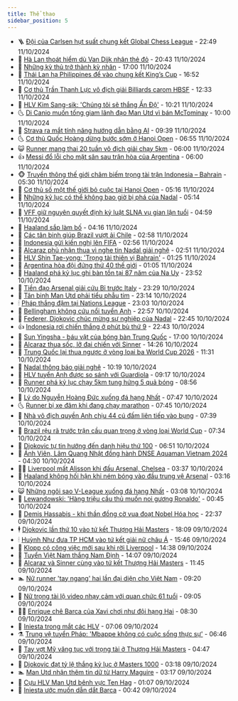 ```yaml
---
title: Thể thao
sidebar_position: 5
---
```


<!-- vnexpress-the-thao:START -->
- 🪜 [Đội của Carlsen hụt suất chung kết Global Chess League](https://vnexpress.net/doi-cua-carlsen-hut-suat-chung-ket-global-chess-league-4803161.html) - 22:49 11/10/2024
- 🦩 [Hà Lan thoát hiểm dù Van Dijk nhận thẻ đỏ](https://vnexpress.net/ha-lan-thoat-hiem-du-van-dijk-nhan-the-do-4803158.html) - 20:43 11/10/2024
- 🧰 [Những kỳ thủ trở thành kỳ nhân](https://vnexpress.net/nhung-ky-thu-tro-thanh-ky-nhan-4802358.html) - 17:00 11/10/2024
- 🤗 [Thái Lan hạ Philippines để vào chung kết King’s Cup](https://vnexpress.net/thai-lan-ha-philippines-de-vao-chung-ket-king-s-cup-4803155.html) - 16:52 11/10/2024
- 🥳 [Cơ thủ Trần Thanh Lực vô địch giải Billiards carom HBSF](https://vnexpress.net/co-thu-tran-thanh-luc-vo-dich-giai-billiards-carom-hbsf-4803119.html) - 12:33 11/10/2024
- 🦣 [HLV Kim Sang-sik: &#39;Chúng tôi sẽ thắng Ấn Độ&#39;](https://vnexpress.net/hlv-kim-sang-sik-chung-toi-se-thang-an-do-4803080.html) - 10:21 11/10/2024
- 🌜 [Di Canio muốn tống giam lãnh đạo Man Utd vì bán McTominay](https://vnexpress.net/di-canio-muon-tong-giam-lanh-dao-man-utd-vi-ban-mctominay-4803057.html) - 10:00 11/10/2024
- 🫶 [Strava ra mắt tính năng hướng dẫn bằng AI](https://vnexpress.net/strava-ra-mat-tinh-nang-huong-dan-bang-ai-4802649.html) - 09:39 11/10/2024
- 🌜 [Cơ thủ Quốc Hoàng dừng bước sớm ở Hanoi Open](https://vnexpress.net/co-thu-quoc-hoang-dung-buoc-som-o-hanoi-open-4802931.html) - 06:55 11/10/2024
- 😺 [Runner mang thai 20 tuần vô địch giải chạy 5km](https://vnexpress.net/runner-mang-thai-20-tuan-vo-dich-giai-chay-5km-4802842.html) - 06:00 11/10/2024
- 👍 [Messi đổ lỗi cho mặt sân sau trận hòa của Argentina](https://vnexpress.net/messi-do-loi-cho-mat-san-sau-tran-hoa-cua-argentina-4802909.html) - 06:00 11/10/2024
- 🐵 [Truyền thông thế giới châm biếm trọng tài trận Indonesia – Bahrain](https://vnexpress.net/truyen-thong-the-gioi-cham-biem-trong-tai-tran-indonesia-bahrain-4802928.html) - 05:30 11/10/2024
- 💫 [Cơ thủ số một thế giới bỏ cuộc tại Hanoi Open](https://vnexpress.net/co-thu-so-mot-the-gioi-bo-cuoc-tai-hanoi-open-4802915.html) - 05:16 11/10/2024
- 🦆 [Những kỷ lục có thể không bao giờ bị phá của Nadal](https://vnexpress.net/nhung-ky-luc-co-the-khong-bao-gio-bi-pha-cua-nadal-4802750.html) - 05:14 11/10/2024
- 🙉 [VFF giữ nguyên quyết định kỷ luật SLNA vụ gian lận tuổi](https://vnexpress.net/vff-giu-nguyen-quyet-dinh-ky-luat-slna-vu-gian-lan-tuoi-4802948.html) - 04:59 11/10/2024
- 📝 [Haaland sắp làm bố](https://vnexpress.net/haaland-sap-lam-bo-4802873.html) - 04:16 11/10/2024
- 💯 [Các tân binh giúp Brazil vượt ải Chile](https://vnexpress.net/cac-tan-binh-giup-brazil-vuot-ai-chile-4802781.html) - 02:58 11/10/2024
- 🌈 [Indonesia gửi kiến nghị lên FIFA](https://vnexpress.net/indonesia-gui-kien-nghi-len-fifa-4802785.html) - 02:56 11/10/2024
- 🦩 [Alcaraz phủ nhận thua vì nghe tin Nadal giải nghệ](https://vnexpress.net/alcaraz-phu-nhan-thua-vi-nghe-tin-nadal-giai-nghe-4802769.html) - 02:51 11/10/2024
- 🐲 [HLV Shin Tae-yong: &#39;Trọng tài thiên vị Bahrain&#39;](https://vnexpress.net/hlv-shin-tae-yong-trong-tai-thien-vi-bahrain-4802727.html) - 01:25 11/10/2024
- 🌁 [Argentina hòa đội đứng thứ 40 thế giới](https://vnexpress.net/argentina-hoa-doi-dung-thu-40-the-gioi-4802721.html) - 01:05 11/10/2024
- 💯 [Haaland phá kỷ lục ghi bàn tồn tại 87 năm của Na Uy](https://vnexpress.net/haaland-pha-ky-luc-ghi-ban-ton-tai-87-nam-cua-na-uy-4802723.html) - 23:52 10/10/2024
- 🌝 [Tiền đạo Arsenal giải cứu Bỉ trước Italy](https://vnexpress.net/tien-dao-arsenal-giai-cuu-bi-truoc-italy-4802720.html) - 23:29 10/10/2024
- 🤖 [Tân binh Man Utd phải tiểu phẫu tim](https://vnexpress.net/tan-binh-man-utd-phai-tieu-phau-tim-4802719.html) - 23:14 10/10/2024
- 🕯 [Pháp thắng đậm tại Nations League](https://vnexpress.net/phap-thang-dam-tai-nations-league-4802277.html) - 23:03 10/10/2024
- 🧰 [Bellingham không cứu nổi tuyển Anh](https://vnexpress.net/bellingham-khong-cuu-noi-tuyen-anh-4802715.html) - 22:57 10/10/2024
- 🥳 [Federer, Djokovic chúc mừng sự nghiệp của Nadal](https://vnexpress.net/federer-djokovic-chuc-mung-su-nghiep-cua-nadal-4802712.html) - 22:45 10/10/2024
- 👍 [Indonesia rơi chiến thắng ở phút bù thứ 9](https://vnexpress.net/indonesia-roi-chien-thang-o-phut-bu-thu-9-4802711.html) - 22:43 10/10/2024
- 💪 [Sun Yingsha - báu vật của bóng bàn Trung Quốc](https://vnexpress.net/sun-yingsha-bau-vat-cua-bong-ban-trung-quoc-4802262.html) - 17:00 10/10/2024
- 👹 [Alcaraz thua sốc, lỡ đại chiến với Sinner](https://vnexpress.net/alcaraz-thua-soc-lo-dai-chien-voi-sinner-4802684.html) - 14:26 10/10/2024
- 🧰 [Trung Quốc lại thua ngược ở vòng loại ba World Cup 2026](https://vnexpress.net/trung-quoc-lai-thua-nguoc-o-vong-loai-ba-world-cup-2026-4802602.html) - 11:31 10/10/2024
- 🚀 [Nadal thông báo giải nghệ](https://vnexpress.net/nadal-thong-bao-giai-nghe-4802640.html) - 10:19 10/10/2024
- 🎃 [HLV tuyển Anh được so sánh với Guardiola](https://vnexpress.net/hlv-tuyen-anh-duoc-so-sanh-voi-guardiola-4802482.html) - 09:17 10/10/2024
- 🧰 [Runner phá kỷ lục chạy 5km tung hứng 5 quả bóng](https://vnexpress.net/runner-pha-ky-luc-chay-5km-tung-hung-5-qua-bong-4802415.html) - 08:56 10/10/2024
- 👀 [Lý do Nguyễn Hoàng Đức xuống đá hạng Nhất](https://vnexpress.net/ly-do-nguyen-hoang-duc-xuong-da-hang-nhat-4802486.html) - 07:47 10/10/2024
- 🌜 [Runner bị xe đâm khi đang chạy marathon](https://vnexpress.net/runner-bi-xe-dam-khi-dang-chay-marathon-4802436.html) - 07:45 10/10/2024
- 🫶 [Nhà vô địch quyền Anh chịu 44 cú đấm liên tiếp vào bụng](https://vnexpress.net/nha-vo-dich-quyen-anh-chiu-44-cu-dam-lien-tiep-vao-bung-4802464.html) - 07:39 10/10/2024
- 🦄 [Brazil rệu rã trước trận cầu quan trọng ở vòng loại World Cup](https://vnexpress.net/brazil-reu-ra-truoc-tran-cau-quan-trong-o-vong-loai-world-cup-4802362.html) - 07:34 10/10/2024
- 🥳 [Djokovic tự tin hướng đến danh hiệu thứ 100](https://vnexpress.net/djokovic-tu-tin-huong-den-danh-hieu-thu-100-4802479.html) - 06:51 10/10/2024
- 🐲 [Ánh Viên, Lâm Quang Nhật đồng hành DNSE Aquaman Vietnam 2024](https://vnexpress.net/anh-vien-lam-quang-nhat-dong-hanh-dnse-aquaman-vietnam-2024-4801756.html) - 04:30 10/10/2024
- 🧑‍🏫 [Liverpool mất Alisson khi đấu Arsenal, Chelsea](https://vnexpress.net/liverpool-mat-alisson-khi-dau-arsenal-chelsea-4802382.html) - 03:37 10/10/2024
- 🤔 [Haaland không hối hận khi ném bóng vào đầu trung vệ Arsenal](https://vnexpress.net/haaland-khong-hoi-han-khi-nem-bong-vao-dau-trung-ve-arsenal-4802370.html) - 03:16 10/10/2024
- 😺 [Những ngôi sao V-League xuống đá hạng Nhất](https://vnexpress.net/nhung-ngoi-sao-v-league-xuong-da-hang-nhat-4802259.html) - 03:08 10/10/2024
- 💪 [Lewandowski: &#39;Hàng triệu cầu thủ muốn noi gương Ronaldo&#39;](https://vnexpress.net/lewandowski-hang-trieu-cau-thu-muon-noi-guong-ronaldo-4802289.html) - 00:45 10/10/2024
- 💼 [Demis Hassabis - khi thần đồng cờ vua đoạt Nobel Hóa học](https://vnexpress.net/demis-hassabis-khi-than-dong-co-vua-doat-nobel-hoa-hoc-4802260.html) - 22:37 09/10/2024
- 🕴 [Djokovic lần thứ 10 vào tứ kết Thượng Hải Masters](https://vnexpress.net/djokovic-lan-thu-10-vao-tu-ket-thuong-hai-masters-4802258.html) - 18:09 09/10/2024
- 🕯 [Huỳnh Như đưa TP HCM vào tứ kết giải nữ châu Á](https://vnexpress.net/huynh-nhu-dua-tp-hcm-vao-tu-ket-giai-nu-chau-a-4802244.html) - 15:46 09/10/2024
- 📝 [Klopp có công việc mới sau khi rời Liverpool](https://vnexpress.net/klopp-co-cong-viec-moi-sau-khi-roi-liverpool-4802242.html) - 14:38 09/10/2024
- 🧐 [Tuyển Việt Nam thắng Nam Định](https://vnexpress.net/tuyen-viet-nam-thang-nam-dinh-4802226.html) - 14:07 09/10/2024
- 🙉 [Alcaraz và Sinner cùng vào tứ kết Thượng Hải Masters](https://vnexpress.net/alcaraz-va-sinner-cung-vao-tu-ket-thuong-hai-masters-4802221.html) - 11:45 09/10/2024
- 🏊 [Nữ runner &#39;tay ngang&#39; hai lần đại diện cho Việt Nam](https://vnexpress.net/nu-runner-tay-ngang-hai-lan-dai-dien-cho-viet-nam-4802114.html) - 09:20 09/10/2024
- 🌊 [Nữ trọng tài lộ video nhạy cảm với quan chức 61 tuổi](https://vnexpress.net/nu-trong-tai-lo-video-nhay-cam-voi-quan-chuc-61-tuoi-4802133.html) - 09:05 09/10/2024
- 👨‍🏫 [Enrique chê Barca của Xavi chơi như đội hạng Hai](https://vnexpress.net/enrique-che-barca-cua-xavi-choi-nhu-doi-hang-hai-4802080.html) - 08:30 09/10/2024
- 🥷 [Iniesta trong mắt các HLV](https://vnexpress.net/iniesta-trong-mat-cac-hlv-4801909.html) - 07:06 09/10/2024
- ⚗️ [Trung vệ tuyển Pháp: &#39;Mbappe không có cuộc sống thực sự&#39;](https://vnexpress.net/trung-ve-tuyen-phap-mbappe-khong-co-cuoc-song-thuc-su-4801983.html) - 06:46 09/10/2024
- 🌮 [Tay vợt Mỹ văng tục với trọng tài ở Thượng Hải Masters](https://vnexpress.net/tay-vot-my-vang-tuc-voi-trong-tai-o-thuong-hai-masters-4802002.html) - 04:47 09/10/2024
- 🤩 [Djokovic đạt tỷ lệ thắng kỷ lục ở Masters 1000](https://vnexpress.net/djokovic-dat-ty-le-thang-ky-luc-o-masters-1000-4801947.html) - 03:18 09/10/2024
- 🏊 [Man Utd nhận thêm tin dữ từ Harry Maguire](https://vnexpress.net/man-utd-nhan-them-tin-du-tu-harry-maguire-4801951.html) - 03:17 09/10/2024
- 🐎 [Cựu HLV Man Utd bênh vực Ten Hag](https://vnexpress.net/cuu-hlv-man-utd-benh-vuc-ten-hag-4801873.html) - 01:07 09/10/2024
- 💫 [Iniesta ước muốn dẫn dắt Barca](https://vnexpress.net/iniesta-uoc-muon-dan-dat-barca-4801851.html) - 00:42 09/10/2024<!-- vnexpress-the-thao:END -->
